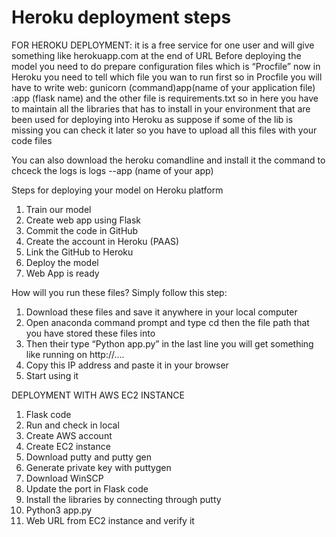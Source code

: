 # Heroku deployment steps 

FOR HEROKU DEPLOYMENT: it is a free service for one user and will give something like herokuapp.com at the end of URL
Before deploying the model you need to do prepare configuration files which is “Procfile” now in Heroku you need to tell which file you wan to run first so in Procfile you will have to write web: gunicorn (command)app(name of your application file) :app (flask name) and the other file is requirements.txt so in here you have to maintain all the libraries that has to install in your environment that are been used for deploying into Heroku as suppose if some of the lib is missing you can check it later so you have to upload all this files with your code files  

You can also download the heroku comandline and install it 
the command to chceck the logs is logs --app (name of your app)

Steps for deploying your model on Heroku platform
1.	Train our model
2.	Create web app using Flask
3.	Commit the code in GitHub
4.	Create the account in Heroku (PAAS)
5.	Link the GitHub to Heroku
6.	Deploy the model
7.	Web App is ready

How will you run these files?
Simply follow this step:
1.	Download these files and save it anywhere in your local computer
2.	Open anaconda command prompt and type cd then the file path that you have stored these files into
3.	Then their type “Python app.py” in the last line you will get something like running on http://....
4.	Copy this IP address and paste it in your browser 
5.	Start using it 

DEPLOYMENT WITH AWS EC2 INSTANCE 
1.	Flask code 
2.	Run and check in local 
3.	Create AWS account
4.	Create EC2 instance
5.	Download putty and putty gen
6.	Generate private key with puttygen
7.	Download WinSCP
8.	Update the port in Flask code
9.	Install the libraries by connecting through putty
10.	Python3 app.py
11.	Web URL from EC2 instance and verify it

